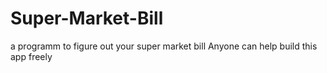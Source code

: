 # Super-Market-Bill
 a programm to figure out your super market bill
Anyone can help build this app freely
